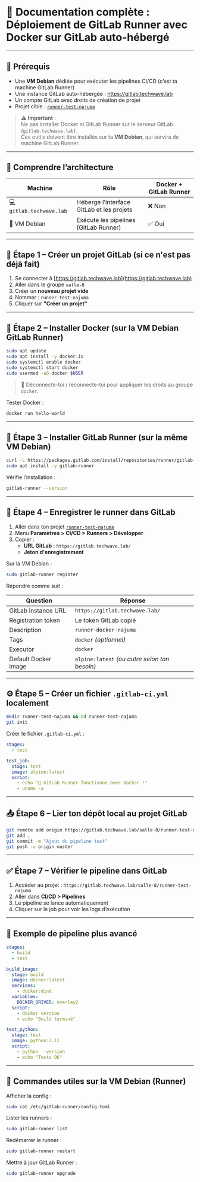 # 📘 Documentation complète : Déploiement de GitLab Runner avec Docker sur GitLab auto-hébergé

---

## 🧱 Prérequis

- Une **VM Debian** dédiée pour exécuter les pipelines CI/CD (c’est ta machine GitLab Runner)
- Une instance GitLab auto-hébergée : https://gitlab.techwave.lab
- Un compte GitLab avec droits de création de projet
- Projet cible : [`runner-test-najuma`](https://gitlab.techwave.lab/salle-8/runner-test-najuma.git)

> ⚠️ **Important** :  
> Ne pas installer Docker ni GitLab Runner sur le serveur GitLab (`gitlab.techwave.lab`).  
> Ces outils doivent être installés sur ta **VM Debian**, qui servira de machine GitLab Runner.

---

## 🔎 Comprendre l’architecture

| Machine                  | Rôle                                     | Docker + GitLab Runner |
|--------------------------|------------------------------------------|--------------------------|
| 💻 `gitlab.techwave.lab` | Héberge l’interface GitLab et les projets | ❌ Non                   |
| 🏃 VM Debian             | Exécute les pipelines (GitLab Runner)     | ✅ Oui                   |

---

## 🧪 Étape 1 – Créer un projet GitLab (si ce n'est pas déjà fait)

1. Se connecter à [https://gitlab.techwave.lab](https://gitlab.techwave.lab)
2. Aller dans le groupe `salle-8`
3. Créer un **nouveau projet vide**
4. Nommer : `runner-test-najuma`
5. Cliquer sur **"Créer un projet"**

---

## 🐳 Étape 2 – Installer Docker (sur la VM Debian GitLab Runner)

```bash
sudo apt update
sudo apt install -y docker.io
sudo systemctl enable docker
sudo systemctl start docker
sudo usermod -aG docker $USER
```

> 🔁 Déconnecte-toi / reconnecte-toi pour appliquer les droits au groupe `docker`.

Tester Docker :
```bash
docker run hello-world
```

---

## 🏃 Étape 3 – Installer GitLab Runner (sur la même VM Debian)

```bash
curl -L https://packages.gitlab.com/install/repositories/runner/gitlab-runner/script.deb.sh | sudo bash
sudo apt install -y gitlab-runner
```

Vérifie l’installation :
```bash
gitlab-runner --version
```

---

## 🔗 Étape 4 – Enregistrer le runner dans GitLab

1. Aller dans ton projet [`runner-test-najuma`](https://gitlab.techwave.lab/salle-8/runner-test-najuma)
2. Menu **Paramètres > CI/CD > Runners > Développer**
3. Copier :
   - **URL GitLab** : `https://gitlab.techwave.lab/`
   - **Jeton d'enregistrement**

Sur la VM Debian :

```bash
sudo gitlab-runner register
```

Répondre comme suit :

| Question                             | Réponse                                                  |
|--------------------------------------|-----------------------------------------------------------|
| GitLab instance URL                  | `https://gitlab.techwave.lab/`                           |
| Registration token                   | Le token GitLab copié                                    |
| Description                          | `runner-docker-najuma`                                   |
| Tags                                 | `docker` *(optionnel)*                                   |
| Executor                             | `docker`                                                  |
| Default Docker image                 | `alpine:latest` *(ou autre selon ton besoin)*            |

---

## ⚙️ Étape 5 – Créer un fichier `.gitlab-ci.yml` localement

```bash
mkdir runner-test-najuma && cd runner-test-najuma
git init
```

Créer le fichier `.gitlab-ci.yml` :

```yaml
stages:
  - test

test_job:
  stage: test
  image: alpine:latest
  script:
    - echo "🎉 GitLab Runner fonctionne avec Docker !"
    - uname -a
```

---

## 📤 Étape 6 – Lier ton dépôt local au projet GitLab

```bash
git remote add origin https://gitlab.techwave.lab/salle-8/runner-test-najuma.git
git add .
git commit -m "Ajout du pipeline test"
git push -u origin master
```

---

## ✅ Étape 7 – Vérifier le pipeline dans GitLab

1. Accéder au projet : `https://gitlab.techwave.lab/salle-8/runner-test-najuma`
2. Aller dans **CI/CD > Pipelines**
3. Le pipeline se lance automatiquement
4. Cliquer sur le job pour voir les logs d’exécution

---

## 🧩 Exemple de pipeline plus avancé

```yaml
stages:
  - build
  - test

build_image:
  stage: build
  image: docker:latest
  services:
    - docker:dind
  variables:
    DOCKER_DRIVER: overlay2
  script:
    - docker version
    - echo "Build terminé"

test_python:
  stage: test
  image: python:3.11
  script:
    - python --version
    - echo "Tests OK"
```

---

## 📌 Commandes utiles sur la VM Debian (Runner)

Afficher la config :
```bash
sudo cat /etc/gitlab-runner/config.toml
```

Lister les runners :
```bash
sudo gitlab-runner list
```

Redémarrer le runner :
```bash
sudo gitlab-runner restart
```

Mettre à jour GitLab Runner :
```bash
sudo gitlab-runner upgrade
```
